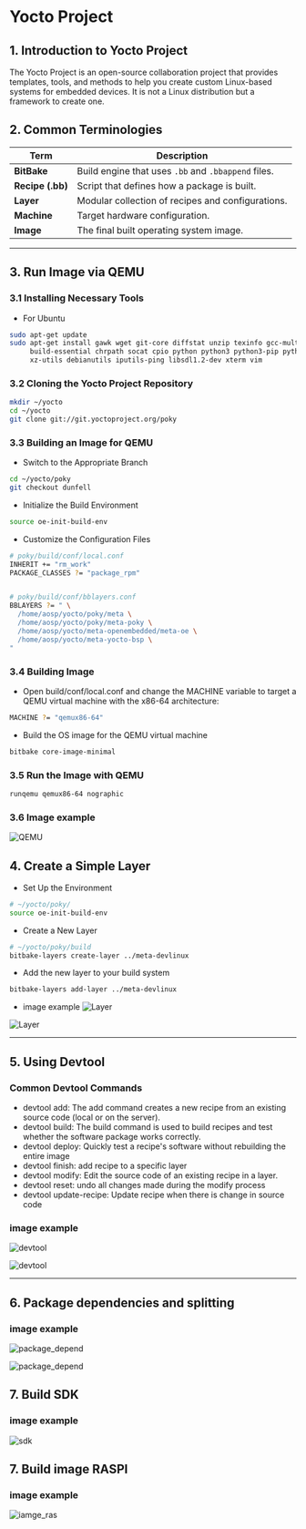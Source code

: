 # Yocto Project 

## 1. Introduction to Yocto Project

The Yocto Project is an open-source collaboration project that provides templates, tools, and methods to help you create custom Linux-based systems for embedded devices. It is not a Linux distribution but a framework to create one.

## 2. Common Terminologies

| Term             | Description                                         |
| ---------------- | --------------------------------------------------- |
| **BitBake**      | Build engine that uses `.bb` and `.bbappend` files. |
| **Recipe (.bb)** | Script that defines how a package is built.         |
| **Layer**        | Modular collection of recipes and configurations.   |
| **Machine**      | Target hardware configuration.                      |
| **Image**        | The final built operating system image.             |

---

## 3. Run Image via QEMU
### 3.1 Installing Necessary Tools

- For Ubuntu
```bash
sudo apt-get update
sudo apt-get install gawk wget git-core diffstat unzip texinfo gcc-multilib \
     build-essential chrpath socat cpio python python3 python3-pip python3-pexpect \
     xz-utils debianutils iputils-ping libsdl1.2-dev xterm vim

```

### 3.2 Cloning the Yocto Project Repository

```bash
mkdir ~/yocto
cd ~/yocto
git clone git://git.yoctoproject.org/poky
```

### 3.3 Building an Image for QEMU
- Switch to the Appropriate Branch
```bash
cd ~/yocto/poky
git checkout dunfell
```
- Initialize the Build Environment
```bash
source oe-init-build-env
```

- Customize the Configuration Files
```bash
# poky/build/conf/local.conf
INHERIT += "rm_work"
PACKAGE_CLASSES ?= "package_rpm"


# poky/build/conf/bblayers.conf
BBLAYERS ?= " \
  /home/aosp/yocto/poky/meta \
  /home/aosp/yocto/poky/meta-poky \
  /home/aosp/yocto/meta-openembedded/meta-oe \
  /home/aosp/yocto/meta-yocto-bsp \
"
```

### 3.4 Building Image
- Open build/conf/local.conf and change the MACHINE variable to target a QEMU virtual machine with the x86-64 architecture:

```bash
MACHINE ?= "qemux86-64"
```

- Build the OS image for the QEMU virtual machine
```bash
bitbake core-image-minimal
```

### 3.5 Run the Image with QEMU
```bash
runqemu qemux86-64 nographic
```


### 3.6 Image example
![QEMU](image/qemu.png)

## 4. Create a Simple Layer
- Set Up the Environment
```bash
# ~/yocto/poky/
source oe-init-build-env
```

- Create a New Layer
```bash
# ~/yocto/poky/build
bitbake-layers create-layer ../meta-devlinux
```

- Add the new layer to your build system
```bash
bitbake-layers add-layer ../meta-devlinux
```

- image example
![Layer](image/layer2.png)

![Layer](image/layer1.png)

---

## 5. Using Devtool
### Common Devtool Commands
- devtool add: The add command creates a new recipe from an existing source code (local or on the server). 
- devtool build: The build command is used to build recipes and test whether the software package works correctly.
- devtool deploy: Quickly test a recipe's software without rebuilding the entire image
- devtool finish: add recipe to a specific layer
- devtool modify: Edit the source code of an existing recipe in a layer.
- devtool reset: undo all changes made during the modify process
- devtool update-recipe: Update recipe when there is change in source code

### image example
![devtool](image/devtool.png)

![devtool](image/devtool1.png)

---

## 6. Package dependencies and splitting
### image example

![package_depend](image/package_depend.png)

![package_depend](image/package_depend2.png)

## 7. Build SDK

### image example
![sdk](image/sdk.png)

## 7. Build image RASPI

### image example
![iamge_ras](image/build_image_rasp.png)
